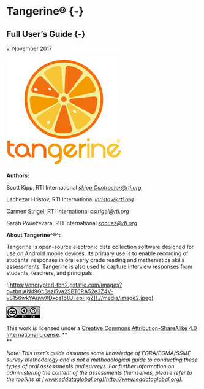 # **Tangerine®** {-}

## Full User’s Guide {-}

v\. November 2017

![](.//media/image1.png)&nbsp;

**Authors:**

Scott Kipp, RTI International
*[skipp.Contractor@rti.org](mailto:%20skipp.Contractor@rti.org)*

Lachezar Hristov, RTI International
*[lhristov@rti.org](mailto:lhristov@rti.org)*

Carmen Strigel, RTI International
*[cstrigel@rti.org](mailto:cstrigel@rti.org)*

Sarah Pouezevara, RTI International
*[spouez@rti.org](mailto:spouez@rti.org)*

**About Tangerine^®^:**

Tangerine is open-source electronic data collection software designed for use on Android mobile devices. Its primary use is to enable recording of students’ responses in oral early grade reading and mathematics skills assessments. Tangerine is also used to capture interview responses from students, teachers, and principals.

![https://encrypted-tbn2.gstatic.com/images?q=tbn:ANd9GcSszi5va2SBT6RA52e3Z4V-v8156wkYAuvvXDxqa1o8JFepFjgZ](.//media/image2.jpeg) &nbsp;

![](.//media/image3.png) &nbsp;

This work is licensed under a [Creative Commons Attribution-ShareAlike 4.0 International License](http://creativecommons.org/licenses/by-sa/4.0/). **\
**

*Note: This user’s guide assumes some
knowledge of EGRA/EGMA/SSME survey methodology and is not a methodological guide to conducting these types of oral assessments and surveys. For further information on administering the content of the assessments themselves, please refer to the toolkits at [www.eddataglobal.org](http://www.eddataglobal.org).*